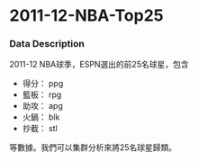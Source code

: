 # 2011-12-NBA-Top25
### Data Description
2011-12 NBA球季，ESPN選出的前25名球星，包含

+ 得分： ppg
+ 籃板： rpg
+ 助攻： apg
+ 火鍋： blk
+ 抄截： stl

等數據。我們可以集群分析來將25名球星歸類。
